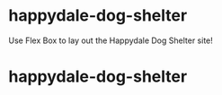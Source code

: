 # happydale-dog-shelter
Use Flex Box to lay out the Happydale Dog Shelter site!
# happydale-dog-shelter
